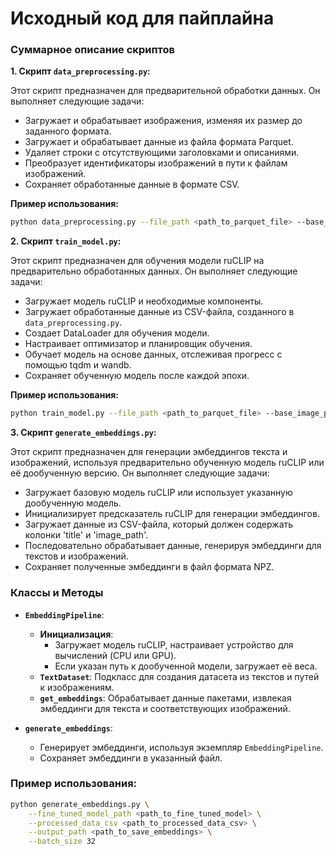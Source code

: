  # Исходный код для пайплайна
### Суммарное описание скриптов

**1. Скрипт `data_preprocessing.py`:**

Этот скрипт предназначен для предварительной обработки данных. Он выполняет следующие задачи:
- Загружает и обрабатывает изображения, изменяя их размер до заданного формата.
- Загружает и обрабатывает данные из файла формата Parquet.
- Удаляет строки с отсутствующими заголовками и описаниями.
- Преобразует идентификаторы изображений в пути к файлам изображений.
- Сохраняет обработанные данные в формате CSV.

**Пример использования:**
```bash
python data_preprocessing.py --file_path <path_to_parquet_file> --base_image_path <path_to_images> --processed_data_path <path_to_save_processed_data> --processed_images_path <path_to_save_resized_images> --default_image_size 384 384
```

**2. Скрипт `train_model.py`:**

Этот скрипт предназначен для обучения модели ruCLIP на предварительно обработанных данных. Он выполняет следующие задачи:
- Загружает модель ruCLIP и необходимые компоненты.
- Загружает обработанные данные из CSV-файла, созданного в `data_preprocessing.py`.
- Создает DataLoader для обучения модели.
- Настраивает оптимизатор и планировщик обучения.
- Обучает модель на основе данных, отслеживая прогресс с помощью tqdm и wandb.
- Сохраняет обученную модель после каждой эпохи.

**Пример использования:**
```bash
python train_model.py --file_path <path_to_parquet_file> --base_image_path <path_to_images> --processed_data_path <path_to_processed_csv> --model_save_path <path_to_save_model> --project_name fine-tuning-ruclip --num_epochs 2 --batch_size 32 --lr 1e-6
```

**3. Скрипт `generate_embeddings.py`:**

Этот скрипт предназначен для генерации эмбеддингов текста и изображений, используя предварительно обученную модель ruCLIP или её дообученную версию. Он выполняет следующие задачи:

- Загружает базовую модель ruCLIP или использует указанную дообученную модель.
- Инициализирует предсказатель ruCLIP для генерации эмбеддингов.
- Загружает данные из CSV-файла, который должен содержать колонки 'title' и 'image_path'.
- Последовательно обрабатывает данные, генерируя эмбеддинги для текстов и изображений.
- Сохраняет полученные эмбеддинги в файл формата NPZ.

### Классы и Методы

- **`EmbeddingPipeline`**:
  - **Инициализация**:
    - Загружает модель ruCLIP, настраивает устройство для вычислений (CPU или GPU).
    - Если указан путь к дообученной модели, загружает её веса.
  - **`TextDataset`**: Подкласс для создания датасета из текстов и путей к изображениям.
  - **`get_embeddings`**: Обрабатывает данные пакетами, извлекая эмбеддинги для текста и соответствующих изображений.

- **`generate_embeddings`**:
  - Генерирует эмбеддинги, используя экземпляр `EmbeddingPipeline`.
  - Сохраняет эмбеддинги в указанный файл.

### Пример использования:

```bash
python generate_embeddings.py \
    --fine_tuned_model_path <path_to_fine_tuned_model> \
    --processed_data_csv <path_to_processed_data_csv> \
    --output_path <path_to_save_embeddings> \
    --batch_size 32
```





